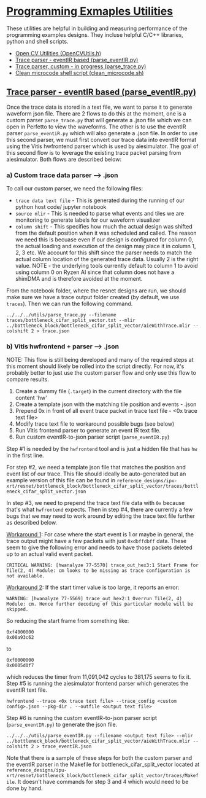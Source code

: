 
<!---//===- README.md --------------------------*- Markdown -*-===//
//
// This file is licensed under the Apache License v2.0 with LLVM Exceptions.
// See https://llvm.org/LICENSE.txt for license information.
// SPDX-License-Identifier: Apache-2.0 WITH LLVM-exception
//
// Copyright (C) 2022, Advanced Micro Devices, Inc.
// 
//===----------------------------------------------------------------------===//-->

# <ins>Programming Exmaples Utilities</ins>

These utilities are helpful in building and measuring performance of the programming examples designs. They incluse helpful C/C++ libraries, python and shell scripts.

- [Open CV Utilities (OpenCVUtils.h)](./OpenCVUtils.h)
- [Trace parser - eventIR based (parse_eventIR.py)](./parse_eventIR.py)
- [Trace parser, custom - in progress (parse_trace.py)](./parse_trace.py)
- [Clean microcode shell script (clean_microcode.sh)](./clean_microcode.sh)

## <u>Trace parser - eventIR based (parse_eventIR.py)</u>

Once the trace data is stored in a text file, we want to parse it to generate waveform json file. There are 2 flows to do this at the moment, one is a custom parser `parse_trace.py` that will generate a .json file which we can open in Perfetto to view the waveforms. The other is to use the eventIR parser `parse_eventiR.py` which will also generate a .json file. In order to use this second parser, we must first convert our trace data into eventIR format using the Vitis hwfrontend parser which is used by aiesimulator. The goal of this second flow is to leverage the existing trace packet parsing from aiesimulator. Both flows are described below:

### a) Custom trace data parser --> .json
To call our custom parser, we need the following files:
* `trace data text file` - This is generated during the running of our python host code/ jupyter notebook
* `source mlir` - This is needed to parse what events and tiles we are monitoring to generate labels for our waveform visualizer
* `column shift` - This specifies how much the actual design was shifted from the default position when it was scheduled and called. The reason we need this is becuase even if our design is configured for column 0, the actual loading and execution of the design may place it in column 1, 2, 3 etc. We account for this shift since the parser needs to match the actual column location of the generated trace data. Usually 2 is the right value. NOTE - the underlying tools currently default to column 1 to avoid using column 0 on Ryzen AI since that column does not have a shimDMA and is therefore avoided at the moment.

From the notebook folder, where the resnet designs are run, we should make sure we have a trace output folder created (by default, we use `traces`). Then we can run the following command.
```
../../../utils/parse_trace.py --filename traces/bottleneck_cifar_split_vector.txt --mlir ../bottleneck_block/bottleneck_cifar_split_vector/aieWithTrace.mlir --colshift 2 > trace.json
```

### b) Vitis hwfrontend + parser --> .json

NOTE: This flow is still being developed and many of the required steps at this moment should likely be rolled into the script directly. For now, it's probably better to just use the custom parser flow and only use this flow to compare results.

1. Create a dummy file (`.target`) in the current directory with the file content 'hw'
2. Create a template json with the matching tile position and events - <custom config>.json
3. Prepend 0x in front of all event trace packet in trace text file - <0x trace text file>
4. Modify trace text file to workaround possible bugs (see below)
5. Run Vitis frontend parser to generate an event IR text file.
6. Run custom eventIR-to-json parser script (`parse_eventIR.py`)

Step #1 is needed by the `hwfrontend` tool and is just a hidden file that has `hw` in the first line. 

For step #2, we need a template json file that matches the position and event list of our trace. This file should ideally be auto-generated but an example version of this file can be found in `reference_designs/ipu-xrt/resnet/bottleneck_block/bottleneck_cifar_split_vector/traces/bottleneck_cifar_split_vector.json`

In step #3, we need to prepend the trace text file data with `0x` because that's what `hwfrontend` expects. Then in step #4, there are currently a few bugs that we may need to work around by editing the trace text file further as described below.

<u>Workaround 1</u>: For case where the start event is 1 or maybe in general, the trace output might have a few packets with just `0xdbffdbff` data. These seem to give the following error and needs to have those packets deleted up to an actual valid event packet.
```
CRITICAL WARNING: [hwanalyze 77-5570] trace_out_hex3:1 Start Frame for Tile(2, 4) Module: cm looks to be missing as trace configuration is not available.
```
<u>Workaround 2</u>: If the start timer value is too large, it reports an error:
```
WARNING: [hwanalyze 77-5569] trace_out_hex2:1 Overrun Tile(2, 4) Module: cm. Hence further decoding of this particular module will be skipped.
```
So reducing the start frame from something like:
```
0xf4000000
0x00a93c62
```
to
```
0xf0000000
0x0005d0f7
```
which reduces the timer from 11,091,042 cycles to 381,175 seems to fix it.
Step #5 is running the aiesimulator frontend parser which generates the eventIR text file.
```
hwfrontend --trace <0x trace text file> --trace_config <custom config>.json --pkg-dir . --outfile <output text file>
```

Step #6 is running the custom eventIR-to-json parser script (`parse_eventIR.py`) to generate the json file.
```
../../../utils/parse_eventIR.py --filename <output text file> --mlir ../bottleneck_block/bottleneck_cifar_split_vector/aieWithTrace.mlir --colshift 2 > trace_eventIR.json
```
Note that there is a sample of these steps for both the custom parser and the eventIR parser in the Makefile for bottleneck_cifar_split_vector located at `reference_designs/ipu-xrt/resnet/bottleneck_block/bottleneck_cifar_split_vector/traces/Makefile`. It doesn't have commands for step 3 and 4 which would need to be done by hand.

